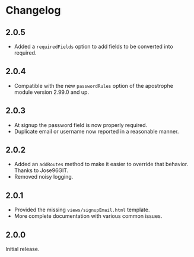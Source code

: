 # Changelog

## 2.0.5

* Added a `requiredFields` option to add fields to be converted into required.

## 2.0.4

* Compatible with the new `passwordRules` option of the apostrophe module version 2.99.0 and up.

## 2.0.3

* At signup the password field is now properly required.
* Duplicate email or username now reported in a reasonable manner.

## 2.0.2

* Added an `addRoutes` method to make it easier to override that behavior. Thanks to Jose96GIT.
* Removed noisy logging.

## 2.0.1

* Provided the missing `views/signupEmail.html` template.
* More complete documentation with various common issues.

## 2.0.0

Initial release.
